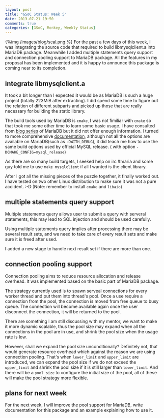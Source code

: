 ```yaml
---
layout: post
title: "GSoC Status: Week 5"
date: 2013-07-21 19:50
comments: true
categories: [GSoC, Monkey, Weekly Status]
---
```

{%img /images/blog/seal.png %}
For the past a few days of this week, I was integrating the source code that required
to build libmysqlclient.a into MariaDB package. Meanwhile I added multiple statements
query support and connection pooling support to MariaDB package. All the features
in my proposal has been implemented and it is happy to announce this package is 
coming near to its completion.

integrate libmysqlclient.a
--------------------------
It took a bit longer than I expected it would be as MariaDB is such a huge project
(totally 223MiB after extracting). I did spend some time to figure out the relation
of different subparts and picked up those that are really necessary for building
the static library.

The build tools used by MariaDB is `cmake`, I was not fimiliar with `cmake` so that
took me some other time to learn some basic usage. I have consulted from
[blog series](https://kb.askmonty.org/en/compiling-mariadb-from-source/) of MariaDB
but it did not offer enough information. I turned to more comprehensive
[documentation](http://dev.mysql.com/doc/refman/5.7/en/source-installation.html),
although not all the options are available on MariaDB(such as `-DWITH_DEBUG`), it
did teach me how to use the same build options used by official MySQL release. (
with option `-DCMAKE_CONFIG=mysql_release`)

As there are so many build targets, I seeked help on irc #maria and some guy told
me to use `make mysqlclient` if all I wanted is the client library.

After I got all the missing pieces of the puzzle together, it finally worked out.
I have tested on two other Linux distribution to make sure it was not a pure
accident. :-D (Note: remember to install `cmake` and `libaio`)
<!-- more -->

multiple statements query support
---------------------------------
Multiple statements query allows user to submit a query with serveral statements,
this may lead to SQL injection and should be used carefully.

Using multiple statements query implies after processing there may be several
result sets, and we need to take care of every result sets and make sure it is
freed after used.

I added a new stage to handle next result set if there are more than one.

connection pooling support
--------------------------
Connection pooling aims to reduce resource allocation and release overhead. It
was implemented based on the basic part of MariaDB package.

The strategy currently used is to spawn serveal connections for every worker
thread and put them into thread's pool. Once a use require a connection from the
pool, the connection is moved from free queue to busy queue. The connection will
become available again once the user disconnect the connection, it will be returned
to the pool.

There are something I am still discussing with my mentor, we want to make it more
dynamic scalable, thus the pool size may expand when all the connections in the
pool are in use, and shrink the pool size when the usage rate is low.

However, shall we expand the pool size unconditionally? Definitely not, that would
generate resource overhead which against the reason we are using connection pooling.
That's when `lower_limit` and `upper_limit` are introduced, we can expand the pool
size if we do not exceed the `upper_limit` and shrink the pool size if it is still
larger than `lower_limit`. And there will be a `pool_size` to configure the initial
size of the pool, all of these will make the pool strategy more flexible.

plans for next week
-------------------
For the next week, I will improve the pool support for MariaDB, write documentation
for this package and an example explaining how to use it.
